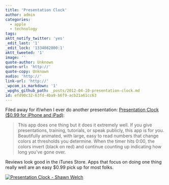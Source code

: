 ```yaml
---
title: 'Presentation Clock'
author: admin
categories:
  - apple
  - technology
tags: 
aktt_notify_twitter: 'yes'
_edit_last: '1'
_edit_lock: '1334082800:1'
aktt_tweeted: '1'
image: ''
quote-author: Unknown
quote-url: 'http://'
quote-copy: Unknown
audio: 'http://'
link-url: 'http://'
_wpcom_is_markdown: '1'
_wpghs_github_path: _posts/2012-04-10-presentation-clock.md
id: efd90c32-63fd-4ba9-b6f9-acb21a61cc63
---
```

<p>Filed away for if/when I ever do another presentation: <a href="http://click.linksynergy.com/fs-bin/stat?id=6PFrOqNV4B8&offerid=146261&type=3&subid=0&tmpid=1826&RD_PARM1=http%253A%252F%252Fitunes.apple.com%252Fca%252Fapp%252Fpresentation-clock%252Fid391324914%253Fmt%253D8%2526uo%253D4%2526partnerId%253D30" target="itunes_store">Presentation Clock ($0.99 for iPhone and iPad)</a>:</p>
<blockquote><p>
  This app does one thing but it does it extremely well. If you give presentations, training, tutorials, or speak publicly, this app is for you. Beautifully animated, with large, easy to read numbers that change colors at thresholds you determine. When the timer hits 0:00, the colors invert (black on red) and continue counting up indicating how long you’ve gone over.
</p></blockquote>
<p>Reviews look good in the iTunes Store. Apps that focus on doing one thing really well are an easy $0.99 pick up for most folks.</p>
<p><a href="http://click.linksynergy.com/fs-bin/stat?id=6PFrOqNV4B8&offerid=146261&type=3&subid=0&tmpid=1826&RD_PARM1=http%253A%252F%252Fitunes.apple.com%252Fca%252Fapp%252Fpresentation-clock%252Fid391324914%253Fmt%253D8%2526uo%253D4%2526partnerId%253D30" target="itunes_store"><img src="http://r.mzstatic.com/images/web/linkmaker/badge_appstore-lrg.gif" alt="Presentation Clock - Shawn Welch" style="border: 0;"/></a></p>
